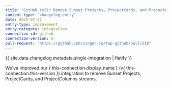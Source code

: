 ```yaml
---
title: "GitHub (v2): Remove Sunset Projects, ProjectCards, and ProjectColumns streams"
content-type: "changelog-entry"
date: 2025-07-21
entry-type: improvement
entry-category: integration
connection-id: github
connection-version: 2
pull-request: "https://github.com/singer-io/tap-github/pull/218"
---
```

{{ site.data.changelog.metadata.single-integration | flatify }}

We've improved our { this-connection.display_name } (v{ this-connection.this-version }) integration to remove Sunset Projects, ProjectCards, and ProjectColumns streams.